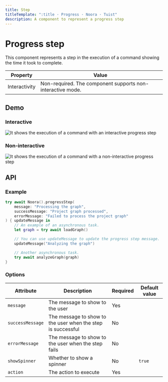 ```yaml
---
title: Step
titleTemplate: ":title · Progress · Noora · Tuist"
description: A component to represent a progress step
---
```


# Progress step

This component represents a step in the execution of a command showing the time it took to complete.

| Property | Value |
| --- | --- |
| Interactivity | Non-required. The component supports non-interactive mode. |

## Demo

### Interactive

![It shows the execution of a command with an interactive progress step](/components/progress/step/interactive.gif)

### Non-interactive

![It shows the execution of a command with a non-interactive progress step](/components/progress/step/non-interactive.gif)

## API

### Example

```swift
try await Noora().progressStep(
    message: "Processing the graph",
    successMessage: "Project graph processed",
    errorMessage: "Failed to process the project graph"
) { updateMessage in
    // An example of an asynchronous task.
    let graph = try await loadGraph()

    // You can use updateMessage to update the progress step message.
    updateMessage("Analyzing the graph")

    // Another asynchronous task.
    try await analyzeGraph(graph)
}
```

### Options

| Attribute | Description | Required | Default value |
| --- | --- | --- | --- |
| `message` | The message to show to the user | Yes | |
| `successMessage` | The message to show to the user when the step is successful | No | |
| `errorMessage` | The message to show to the user when the step fails | No | |
| `showSpinner` | Whether to show a spinner | No | `true` |
| `action` | The action to execute | Yes | |
